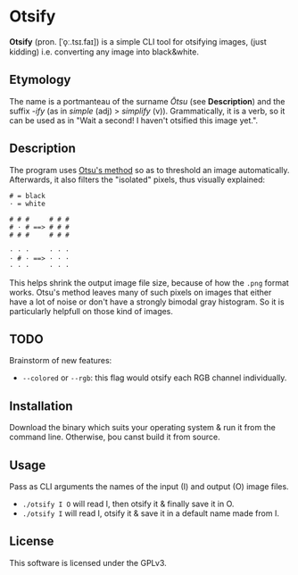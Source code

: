 # Otsify
**Otsify** (pron. \[ˈo̞ː.tsɪ.faɪ\]) is a simple CLI tool for otsifying images,
(just kidding) i.e. converting any image into black&white.

## Etymology
The name is a portmanteau of the surname *Ōtsu* (see **Description**) and the
suffix *-ify* (as in *simple* (adj) > *simplify* (v)).
Grammatically, it is a verb, so it can be used as in "Wait a second! I haven't
otsified this image yet.".

## Description
The program uses [Otsu's method](https://en.wikipedia.org/wiki/Otsu%27s_method)
so as to threshold an image automatically.
Afterwards, it also filters the "isolated" pixels, thus visually explained:

```
# = black
· = white

# # #     # # #
# · # ==> # # #
# # #     # # #

· · ·     · · ·
· # · ==> · · ·
· · ·     · · ·
```

This helps shrink the output image file size, because of how the `.png` format
works. Otsu's method leaves many of such pixels on images that either have a lot
of noise or don't have a strongly bimodal gray histogram. So it is particularly
helpfull on those kind of images.

## TODO
Brainstorm of new features:
* `--colored` or `--rgb`: this flag would otsify each RGB channel individually.

## Installation
Download the binary which suits your operating system & run it from the command
line. Otherwise, þou canst build it from source.

## Usage
Pass as CLI arguments the names of the input (I) and output (O) image files.
* `./otsify I O` will read I, then otsify it & finally save it in O.
* `./otsify I` will read I, otsify it & save it in a default name made from I.

## License
This software is licensed under the GPLv3.

